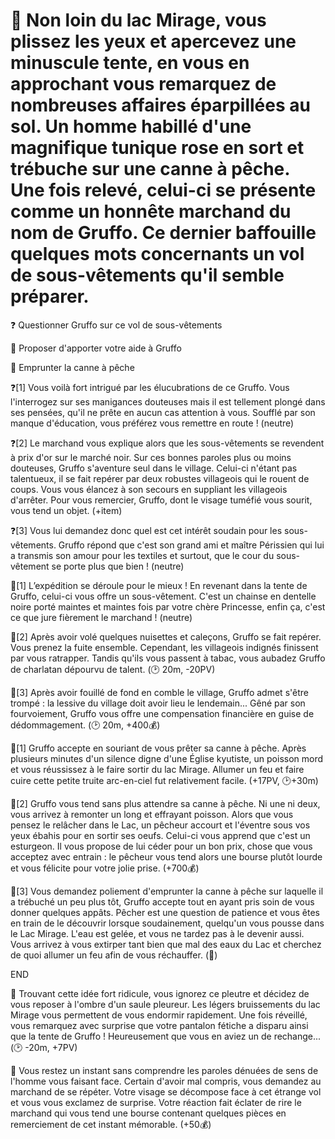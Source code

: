 # 👙 Non loin du lac Mirage, vous plissez les yeux et apercevez une minuscule tente, en vous en approchant vous remarquez de nombreuses affaires éparpillées au sol. Un homme habillé d'une magnifique tunique rose en sort et trébuche sur une canne à pêche. Une fois relevé, celui-ci se présente comme un honnête marchand du nom de Gruffo. Ce dernier baffouille quelques mots concernants un vol de sous-vêtements qu'il semble préparer.

❓ Questionner Gruffo sur ce vol de sous-vêtements

🤝 Proposer d'apporter votre aide à Gruffo

🎣 Emprunter la canne à pêche


❓[1] 
Vous voilà fort intrigué par les élucubrations de ce Gruffo. Vous l'interrogez sur ses manigances douteuses mais il est tellement plongé dans ses pensées, qu'il ne prête en aucun cas attention à vous. Soufflé par son manque d'éducation, vous préférez vous remettre en route !
(neutre)

❓[2] 
Le marchand vous explique alors que les sous-vêtements se revendent à prix d'or sur le marché noir. Sur ces bonnes paroles plus ou moins douteuses, Gruffo s'aventure seul dans le village. Celui-ci n'étant pas talentueux, il se fait repérer par deux robustes villageois qui le rouent de coups. Vous vous élancez à son secours en suppliant les villageois d'arrêter. Pour vous remercier, Gruffo, dont le visage tuméfié vous sourit, vous tend un objet.
(+item)

❓[3] 
Vous lui demandez donc quel est cet intérêt soudain pour les sous-vêtements. Gruffo répond que c'est son grand ami et maître Périssien qui lui a transmis son amour pour les textiles et surtout, que le cour du sous-vêtement se porte plus que bien !
(neutre)

🤝[1]
L’expédition se déroule pour le mieux ! En revenant dans la tente de Gruffo, celui-ci vous offre un sous-vêtement. C'est un chainse en dentelle noire porté maintes et maintes fois par votre chère Princesse, enfin ça, c'est ce que jure fièrement le marchand !
(neutre)

🤝[2] 
Après avoir volé quelques nuisettes et caleçons, Gruffo se fait repérer. Vous prenez la fuite ensemble. Cependant, les villageois indignés finissent par vous ratrapper. Tandis qu'ils vous passent à tabac, vous aubadez Gruffo de charlatan dépourvu de talent.
(🕑 20m, -20PV)

🤝[3] 
Après avoir fouillé de fond en comble le village, Gruffo admet s'être trompé : la lessive du village doit avoir lieu le lendemain... Gêné par son fourvoiement, Gruffo vous offre une compensation financière en guise de dédommagement.
(🕑 20m, +400💰)


🎣[1] Gruffo accepte en souriant de vous prêter sa canne à pêche. Après plusieurs minutes d'un silence digne d'une Église kyutiste, un poisson mord et vous réussissez à le faire sortir du lac Mirage. Allumer un feu et faire cuire cette petite truite arc-en-ciel fut relativement facile. 
(+17PV, 🕑+30m) 

🎣[2] Gruffo vous tend sans plus attendre sa canne à pêche. Ni une ni deux, vous arrivez à remonter un long et effrayant poisson. Alors que vous pensez le relâcher dans le Lac, un pêcheur accourt et l'éventre sous vos yeux ébahis pour en sortir ses oeufs. Celui-ci vous apprend que c'est un esturgeon. Il vous propose de lui céder pour un bon prix, chose que vous acceptez avec entrain : le pêcheur vous tend alors une bourse plutôt lourde et vous félicite pour votre jolie prise. 
(+700💰)

🎣[3] Vous demandez poliement d'emprunter la canne à pêche sur laquelle il a trébuché un peu plus tôt, Gruffo accepte tout en ayant pris soin de vous donner quelques appâts. Pêcher est une question de patience et vous êtes en train de le découvrir lorsque soudainement, quelqu'un vous pousse dans le Lac Mirage. L'eau est gelée, et vous ne tardez pas à le devenir aussi. Vous arrivez à vous extirper tant bien que mal des eaux du Lac et cherchez de quoi allumer un feu afin de vous réchauffer. 
(🥶)

END

👖 Trouvant cette idée fort ridicule, vous ignorez ce pleutre et décidez de vous reposer à l'ombre d'un saule pleureur. Les légers bruissements du lac Mirage vous permettent de vous endormir rapidement. Une fois réveillé, vous remarquez avec surprise que votre pantalon fétiche a disparu ainsi que la tente de Gruffo ! Heureusement que vous en aviez un de rechange...
(🕑 -20m, +7PV)

🤯 Vous restez un instant sans comprendre les paroles dénuées de sens de l'homme vous faisant face. Certain d'avoir mal compris, vous demandez au marchand de se répéter. Votre visage se décompose face à cet étrange vol et vous vous exclamez de surprise. Votre réaction fait éclater de rire le marchand qui vous tend une bourse contenant quelques pièces en remerciement de cet instant mémorable. 
(+50💰)
